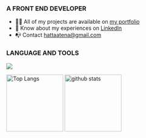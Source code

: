 <h3>A FRONT END DEVELOPER</h3>

<ul>
  <li>👩‍💻 All of my projects are available on <a href="https://portfolio-react-liard-three.vercel.app/">my portfolio</a></li>
  <li>📄 Know about my experiences on <a href="https://www.linkedin.com/in/atenahatta" target="blank">LinkedIn</a></li>
  <li>📭 Contact <a href="mailto:hattaatena@gmail.com">hattaatena@gmail.com</a></li>
</ul>

<!--- Skills --->
<h3 align="left">LANGUAGE AND TOOLS</h3>
  <a href="https://skillicons.dev">
    <img src="https://skillicons.dev/icons?i=react,ts,js,nodejs,express,mongodb,docker,jquery,tailwind,sass,materialui,bootstrap,html,css,vercel,netlify,git,figma" />
 </a>
<br>

<!--- Status & lamguage --->
<p align="left"> 
  <img alt="Top Langs" height="150px" src="https://github-readme-stats.vercel.app/api?username=AtenaHatta&show_icons=true&theme=radical" />
  <img alt="github stats" height="150px" src="https://github-readme-stats.vercel.app/api/top-langs/?username=AtenaHatta&layout=compact&theme=omni" />
</p>
<br>
